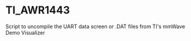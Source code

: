 # TI_AWR1443
Script to uncompile the UART data screen or .DAT files from TI's mmWave Demo Visualizer
